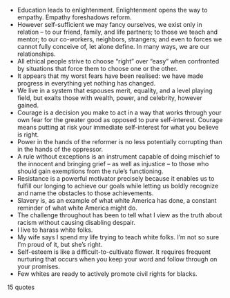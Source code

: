  - Education leads to enlightenment. Enlightenment opens the way to empathy. Empathy foreshadows reform.
 - However self-sufficient we may fancy ourselves, we exist only in relation – to our friend, family, and life partners; to those we teach and mentor; to our co-workers, neighbors, strangers; and even to forces we cannot fully conceive of, let alone define. In many ways, we are our relationships.
 - All ethical people strive to choose “right” over “easy” when confronted by situations that force them to choose one or the other.
 - It appears that my worst fears have been realised: we have made progress in everything yet nothing has changed.
 - We live in a system that espouses merit, equality, and a level playing field, but exalts those with wealth, power, and celebrity, however gained.
 - Courage is a decision you make to act in a way that works through your own fear for the greater good as opposed to pure self-interest. Courage means putting at risk your immediate self-interest for what you believe is right.
 - Power in the hands of the reformer is no less potentially corrupting than in the hands of the oppressor.
 - A rule without exceptions is an instrument capable of doing mischief to the innocent and bringing grief – as well as injustice – to those who should gain exemptions from the rule’s functioning.
 - Resistance is a powerful motivator precisely because it enables us to fulfill our longing to achieve our goals while letting us boldly recognize and name the obstacles to those achievements.
 - Slavery is, as an example of what white America has done, a constant reminder of what white America might do.
 - The challenge throughout has been to tell what I view as the truth about racism without causing disabling despair.
 - I live to harass white folks.
 - My wife says I spend my life trying to teach white folks. I’m not so sure I’m proud of it, but she’s right.
 - Self-esteem is like a difficult-to-cultivate flower. It requires frequent nurturing that occurs when you keep your word and follow through on your promises.
 - Few whites are ready to actively promote civil rights for blacks.

15 quotes